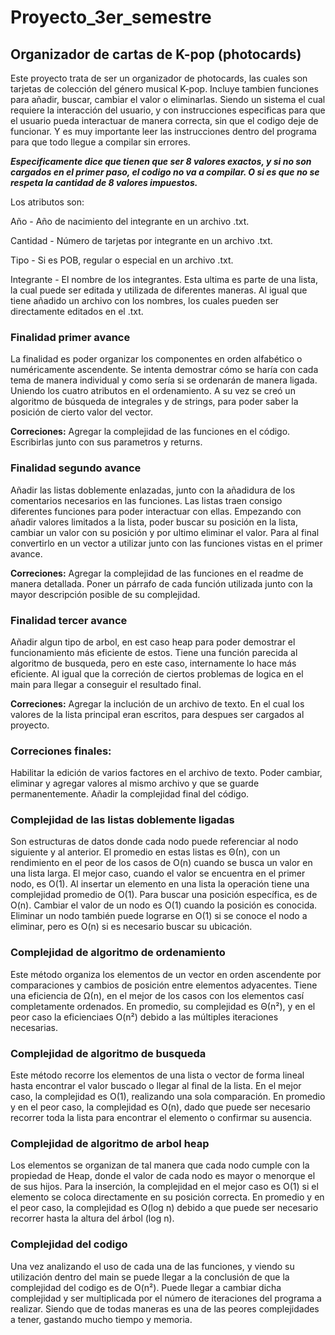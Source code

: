 # Proyecto_3er_semestre

## Organizador de cartas de K-pop (photocards)
Este proyecto trata de ser un organizador de photocards, las cuales son tarjetas de colección del género musical K-pop. Incluye tambien funciones para añadir, buscar, cambiar el valor o eliminarlas. Siendo un sistema el cual requiere la interacción del usuario, y con instrucciones especificas para que el usuario pueda interactuar de manera correcta, sin que el codigo deje de funcionar. Y es muy importante leer las instrucciones dentro del programa para que todo llegue a compilar sin errores.

***Especificamente dice que tienen que ser 8 valores exactos, y si no son cargados en el primer paso, el codigo no va a compilar. O si es que no se respeta la cantidad de 8 valores impuestos.***

Los atributos son:

Año - Año de nacimiento del integrante en un archivo .txt.

Cantidad - Número de tarjetas por integrante en un archivo .txt.

Tipo - Si es POB, regular o especial en un archivo .txt.

Integrante - El nombre de los integrantes. Esta ultima es parte de una lista, la cual puede ser editada y utilizada de diferentes maneras. Al igual que tiene añadido un archivo con los nombres, los cuales pueden ser directamente editados en el .txt.

### Finalidad primer avance
La finalidad es poder organizar los componentes en orden alfabético o numéricamente ascendente. Se intenta demostrar cómo se haría con cada tema de manera individual y como sería si se ordenarán de manera ligada. Uniendo los cuatro atributos en el ordenamiento. A su vez se creó un algoritmo de búsqueda de integrales y de strings, para poder saber la posición de cierto valor del vector. 

**Correciones:** Agregar la complejidad de las funciones en el código. Escribirlas junto con sus parametros y returns.

### Finalidad segundo avance
Añadir las listas doblemente enlazadas, junto con la añadidura de los comentarios necesarios en las funciones. Las listas traen consigo diferentes funciones para poder interactuar con ellas. Empezando con añadir valores limitados a la lista, poder buscar su posición en la lista, cambiar un valor con su posición y por ultimo eliminar el valor. Para al final convertirlo en un vector a utilizar junto con las funciones vistas en el primer avance.

**Correciones:** Agregar la complejidad de las funciones en el readme de manera detallada. Poner un párrafo de cada función utilizada junto con la mayor descripción posible de su complejidad.

### Finalidad tercer avance
Añadir algun tipo de arbol, en est caso heap para poder demostrar el funcionamiento más eficiente de estos. Tiene una función parecida al algoritmo de busqueda, pero en este caso, internamente lo hace más eficiente. Al igual que la correción de ciertos problemas de logica en el main para llegar a conseguir el resultado final.

**Correciones:** Agregar la inclución de un archivo de texto. En el cual los valores de la lista principal eran escritos, para despues ser cargados al proyecto.

### Correciones finales: 
Habilitar la edición de varios factores en el archivo de texto. Poder cambiar, eliminar y agregar valores al mismo archivo y que se guarde permanentemente. Añadir la complejidad final del código. 

### Complejidad de las listas doblemente ligadas
Son estructuras de datos donde cada nodo puede referenciar al nodo siguiente y al anterior. 
El promedio en estas listas es Θ(n), con un rendimiento en el peor de los casos de O(n) cuando se busca un valor en una lista larga. El mejor caso, cuando el valor se encuentra en el primer nodo, es O(1). Al insertar un elemento en una lista la operación tiene una complejidad promedio de O(1). Para buscar una posición específica, es de O(n). Cambiar el valor de un nodo es O(1) cuando la posición es conocida. Eliminar un nodo también puede lograrse en O(1) si se conoce el nodo a eliminar, pero es O(n) si es necesario buscar su ubicación.

### Complejidad de algoritmo de ordenamiento
Este método organiza los elementos de un vector en orden ascendente por comparaciones y cambios de posición entre elementos adyacentes. Tiene una eficiencia de Ω(n), en el mejor de los casos con los elementos casí completamente ordenados. En promedio, su complejidad es Θ(n²), y en el peor caso la eficienciaes O(n²) debido a las múltiples iteraciones necesarias.

### Complejidad de algoritmo de busqueda
Este método recorre los elementos de una lista o vector de forma lineal hasta encontrar el valor buscado o llegar al final de la lista. En el mejor caso, la complejidad es O(1), realizando una sola comparación. En promedio y en el peor caso, la complejidad es O(n), dado que puede ser necesario recorrer toda la lista para encontrar el elemento o confirmar su ausencia.

### Complejidad de algoritmo de arbol heap
Los elementos se organizan de tal manera que cada nodo cumple con la propiedad de Heap, donde el valor de cada nodo es mayor o menorque el de sus hijos. Para la inserción, la complejidad en el mejor caso es O(1) si el elemento se coloca directamente en su posición correcta. En promedio y en el peor caso, la complejidad es O(log n) debido a que puede ser necesario recorrer hasta la altura del árbol (log n).

### Complejidad del codigo
Una vez analizando el uso de cada una de las funciones, y viendo su utilización dentro del main se puede llegar a la conclusión de que la complejidad del codigo es de O(n²). Puede llegar a cambiar dicha complejidad y ser multiplicada por el número de iteraciones del programa a realizar. Siendo que de todas maneras es una de las peores complejidades a tener, gastando mucho tiempo y memoria.
